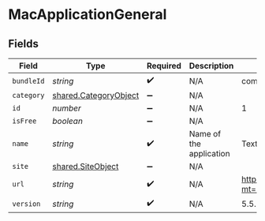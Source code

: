 # MacApplicationGeneral


## Fields

| Field                                                                   | Type                                                                    | Required                                                                | Description                                                             | Example                                                                 |
| ----------------------------------------------------------------------- | ----------------------------------------------------------------------- | ----------------------------------------------------------------------- | ----------------------------------------------------------------------- | ----------------------------------------------------------------------- |
| `bundleId`                                                              | *string*                                                                | :heavy_check_mark:                                                      | N/A                                                                     | com.barebones.textwrangler                                              |
| `category`                                                              | [shared.CategoryObject](../../models/shared/categoryobject.md)          | :heavy_minus_sign:                                                      | N/A                                                                     |                                                                         |
| `id`                                                                    | *number*                                                                | :heavy_minus_sign:                                                      | N/A                                                                     | 1                                                                       |
| `isFree`                                                                | *boolean*                                                               | :heavy_minus_sign:                                                      | N/A                                                                     |                                                                         |
| `name`                                                                  | *string*                                                                | :heavy_check_mark:                                                      | Name of the application                                                 | TextWrangler.app                                                        |
| `site`                                                                  | [shared.SiteObject](../../models/shared/siteobject.md)                  | :heavy_minus_sign:                                                      | N/A                                                                     |                                                                         |
| `url`                                                                   | *string*                                                                | :heavy_check_mark:                                                      | N/A                                                                     | https://itunes.apple.com/us/app/textwrangler/id404010395?mt=12&amp;uo=4 |
| `version`                                                               | *string*                                                                | :heavy_check_mark:                                                      | N/A                                                                     | 5.5.2                                                                   |